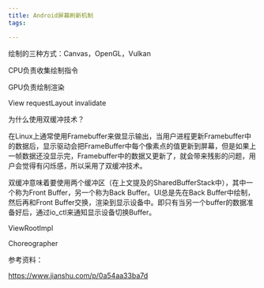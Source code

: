 ```yaml
---
title: Android屏幕刷新机制
tags: 

---
```


绘制的三种方式：Canvas，OpenGL，Vulkan

CPU负责收集绘制指令

GPU负责绘制渲染

View requestLayout invalidate

为什么使用双缓冲技术？

在Linux上通常使用Framebuffer来做显示输出，当用户进程更新Framebuffer中的数据后，显示驱动会把FrameBuffer中每个像素点的值更新到屏幕，但是如果上一帧数据还没显示完，Framebuffer中的数据又更新了，就会带来残影的问题，用户会觉得有闪烁感，所以采用了双缓冲技术。

双缓冲意味着要使用两个缓冲区（在上文提及的SharedBufferStack中），其中一个称为Front Buffer，另一个称为Back Buffer。UI总是先在Back Buffer中绘制，然后再和Front Buffer交换，渲染到显示设备中。即只有当另一个buffer的数据准备好后，通过io_ctl来通知显示设备切换Buffer。

ViewRootImpl

Choreographer

参考资料：

https://www.jianshu.com/p/0a54aa33ba7d